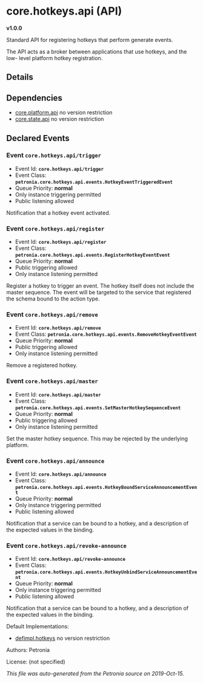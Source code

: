 # core.hotkeys.api (API)
**v1.0.0**

Standard API for registering hotkeys that perform generate events.

The API acts as a broker between applications that use hotkeys, and the low- level platform hotkey registration.

## Details


## Dependencies

* [core.platform.api](core.platform.api.md)
  no version restriction
* [core.state.api](core.state.api.md)
  no version restriction




## Declared Events


### Event `core.hotkeys.api/trigger`

* Event Id: **`core.hotkeys.api/trigger`**
* Event Class: **`petronia.core.hotkeys.api.events.HotkeyEventTriggeredEvent`**
* Queue Priority: **normal**
* Only instance triggering permitted
* Public listening allowed

Notification that a hotkey event activated.

### Event `core.hotkeys.api/register`

* Event Id: **`core.hotkeys.api/register`**
* Event Class: **`petronia.core.hotkeys.api.events.RegisterHotkeyEventEvent`**
* Queue Priority: **normal**
* Public triggering allowed
* Only instance listening permitted

Register a hotkey to trigger an event.  The hotkey itself does not include the master sequence.  The event will be targeted to the service that registered the schema bound to the action type.

### Event `core.hotkeys.api/remove`

* Event Id: **`core.hotkeys.api/remove`**
* Event Class: **`petronia.core.hotkeys.api.events.RemoveHotkeyEventEvent`**
* Queue Priority: **normal**
* Public triggering allowed
* Only instance listening permitted

Remove a registered hotkey.

### Event `core.hotkeys.api/master`

* Event Id: **`core.hotkeys.api/master`**
* Event Class: **`petronia.core.hotkeys.api.events.SetMasterHotkeySequenceEvent`**
* Queue Priority: **normal**
* Public triggering allowed
* Only instance listening permitted

Set the master hotkey sequence.  This may be rejected by the underlying platform.

### Event `core.hotkeys.api/announce`

* Event Id: **`core.hotkeys.api/announce`**
* Event Class: **`petronia.core.hotkeys.api.events.HotkeyBoundServiceAnnouncementEvent`**
* Queue Priority: **normal**
* Only instance triggering permitted
* Public listening allowed

Notification that a service can be bound to a hotkey, and a description of the expected values in the binding.

### Event `core.hotkeys.api/revoke-announce`

* Event Id: **`core.hotkeys.api/revoke-announce`**
* Event Class: **`petronia.core.hotkeys.api.events.HotkeyUnbindServiceAnnouncementEvent`**
* Queue Priority: **normal**
* Only instance triggering permitted
* Public listening allowed

Notification that a service can be bound to a hotkey, and a description of the expected values in the binding.





Default Implementations:
* [defimpl.hotkeys](defimpl.hotkeys.md)
  no version restriction


Authors: Petronia

License: (not specified)

*This file was auto-generated from the Petronia source on 2019-Oct-15.*
